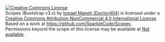 <a rel="license" href="http://creativecommons.org/licenses/by-nc/4.0/"><img alt="Creative Commons License" style="border-width:0" src="https://i.creativecommons.org/l/by-nc/4.0/88x31.png" /></a><br /><span xmlns:dct="http://purl.org/dc/terms/" property="dct:title">Scopes (Bootstrap v3.x)</span> by <a xmlns:cc="http://creativecommons.org/ns#" href="http://github.com/SparkleCode" property="cc:attributionName" rel="cc:attributionURL">Ismael Maneh (Doctor404)</a> is licensed under a <a rel="license" href="http://creativecommons.org/licenses/by-nc/4.0/">Creative Commons Attribution-NonCommercial 4.0 International License</a>.<br />Based on a work at <a xmlns:dct="http://purl.org/dc/terms/" href="https://github.com/SparkleCode/Scopes" rel="dct:source">https://github.com/SparkleCode/Scopes</a>.<br />Permissions beyond the scope of this license may be available at <a xmlns:cc="http://creativecommons.org/ns#" href="Not available" rel="cc:morePermissions">Not available</a>.